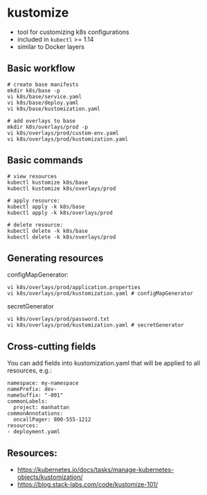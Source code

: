 # kustomize

* tool for customizing k8s configurations
* included in `kubectl` >= 1.14
* similar to Docker layers

## Basic workflow

```
# create base manifests
mkdir k8s/base -p
vi k8s/base/service.yaml
vi k8s/base/deploy.yaml
vi k8s/base/kustomization.yaml

# add overlays to base
mkdir k8s/overlays/prod -p
vi k8s/overlays/prod/custom-env.yaml
vi k8s/overlays/prod/kustomization.yaml
```

## Basic commands

```
# view resources
kubectl kustomize k8s/base
kubectl kustomize k8s/overlays/prod

# apply resource:
kubectl apply -k k8s/base
kubectl apply -k k8s/overlays/prod

# delete resource:
kubectl delete -k k8s/base
kubectl delete -k k8s/overlays/prod
```

## Generating resources

configMapGenerator:

```
vi k8s/overlays/prod/application.properties
vi k8s/overlays/prod/kustomization.yaml # configMapGenerator
```

secretGenerator

```
vi k8s/overlays/prod/password.txt
vi k8s/overlays/prod/kustomization.yaml # secretGenerator
```

## Cross-cutting fields

You can add fields into kustomization.yaml that will be applied to all resources, e.g.:

```
namespace: my-namespace
namePrefix: dev-
nameSuffix: "-001"
commonLabels:
  project: manhattan
commonAnnotations:
  oncallPager: 800-555-1212
resources:
- deployment.yaml
```

## Resources:

* https://kubernetes.io/docs/tasks/manage-kubernetes-objects/kustomization/
* https://blog.stack-labs.com/code/kustomize-101/
